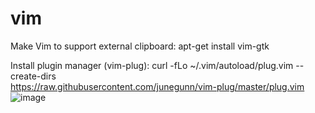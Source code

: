 # vim

Make Vim to support external clipboard:
apt-get install vim-gtk

Install plugin manager (vim-plug): 
curl -fLo ~/.vim/autoload/plug.vim --create-dirs \
https://raw.githubusercontent.com/junegunn/vim-plug/master/plug.vim
![image](https://github.com/user-attachments/assets/9936eb72-e21c-4bab-853e-ae98696367b0)
